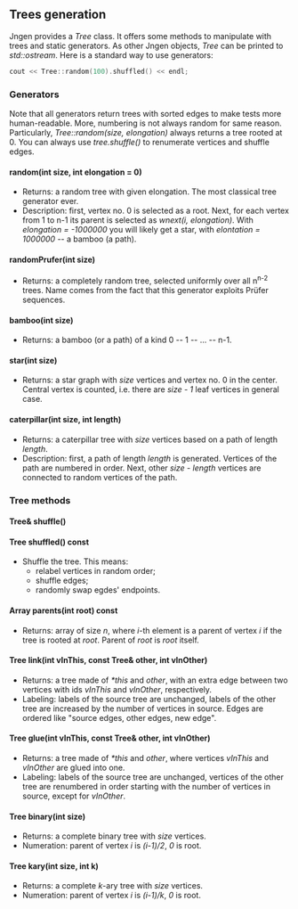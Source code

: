 ## Trees generation

Jngen provides a *Tree* class. It offers some methods to manipulate with trees and static generators. As other Jngen objects, *Tree* can be printed to *std::ostream*. Here is a standard way to use generators:

```cpp
cout << Tree::random(100).shuffled() << endl;
```

### Generators
Note that all generators return trees with sorted edges to make tests more human-readable. More, numbering is not always random for same reason. Particularly, *Tree::random(size, elongation)* always returns a tree rooted at 0. You can always use *tree.shuffle()*  to renumerate vertices and shuffle edges.

#### random(int size, int elongation = 0)
* Returns: a random tree with given elongation. The most classical tree generator ever.
* Description: first, vertex no. 0 is selected as a root. Next, for each vertex from 1 to n-1 its parent is selected as *wnext(i, elongation)*. With *elongation = -1000000* you will likely get a star, with *elontation = 1000000* -- a bamboo (a path).

#### randomPrufer(int size)
* Returns: a completely random tree, selected uniformly over all n<sup>n-2</sup> trees. Name comes from the fact that this generator exploits Prüfer sequences.

#### bamboo(int size)
* Returns: a bamboo (or a path) of a kind 0 -- 1 -- ... -- n-1.

#### star(int size)
* Returns: a star graph with *size* vertices and vertex no. 0 in the center. Central vertex is counted, i.e. there are *size - 1* leaf vertices in general case.

#### caterpillar(int size, int length)
* Returns: a caterpillar tree with *size* vertices based on a path of length *length*.
* Description: first, a path of length *length* is generated. Vertices of the path are numbered in order. Next, other *size - length* vertices are connected to random vertices of the path.

### Tree methods

#### Tree& shuffle()
#### Tree shuffled() const
* Shuffle the tree. This means:
    * relabel vertices in random order;
    * shuffle edges;
    * randomly swap egdes' endpoints.

#### Array parents(int root) const
* Returns: array of size *n*, where *i*-th element is a parent of vertex *i* if the tree is rooted at *root*. Parent of *root* is *root* itself.

#### Tree link(int vInThis, const Tree& other, int vInOther)
* Returns: a tree made of _*this_ and *other*, with an extra edge between two vertices with ids *vInThis* and *vInOther*, respectively.
* Labeling: labels of the source tree are unchanged, labels of the other tree are increased by the number of vertices in source. Edges are ordered like "source edges, other edges, new edge".

#### Tree glue(int vInThis, const Tree& other, int vInOther)
* Returns: a tree made of _*this_ and *other*, where vertices *vInThis* and *vInOther* are glued into one.
* Labeling: labels of the source tree are unchanged, vertices of the other tree are renumbered in order starting with the number of vertices in source, except for *vInOther*.

#### Tree binary(int size)
* Returns: a complete binary tree with *size* vertices.
* Numeration: parent of vertex *i* is *(i-1)/2*, *0* is root.

#### Tree kary(int size, int k)
* Returns: a complete *k*-ary tree with *size* vertices.
* Numeration: parent of vertex *i* is *(i-1)/k*, *0* is root.
